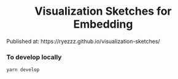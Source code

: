 
<h1 align="center">
Visualization Sketches for Embedding</h1>
Published at: https://ryezzz.github.io/visualization-sketches/




### **To develop locally**

    yarn develop



